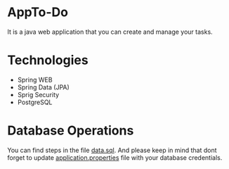# AppTo-Do
It is a java web application that you can create and manage your tasks.

# Technologies
- Spring WEB
- Spring Data (JPA)
- Sprig Security
- PostgreSQL

# Database Operations
You can find steps in the file [data.sql](https://github.com/onurceliktas/appto-do/blob/master/src/main/webapp/resources/data/data.sql).
And please keep in mind that dont forget to update [application.properties](https://github.com/onurceliktas/appto-do/blob/master/src/main/resources/application.properties) file with your database credentials.
